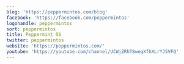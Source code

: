 ```yaml
---
blog: 'https://peppermintos.com/blog'
facebook: 'https://facebook.com/peppermintos'
logohandle: peppermintos
sort: peppermintos
title: Peppermint OS
twitter: peppermintos
website: 'https://peppermintos.com/'
youtube: 'https://youtube.com/channel/UCWjZRhT8weqXfhXLrYJ5VFQ'
---
```

